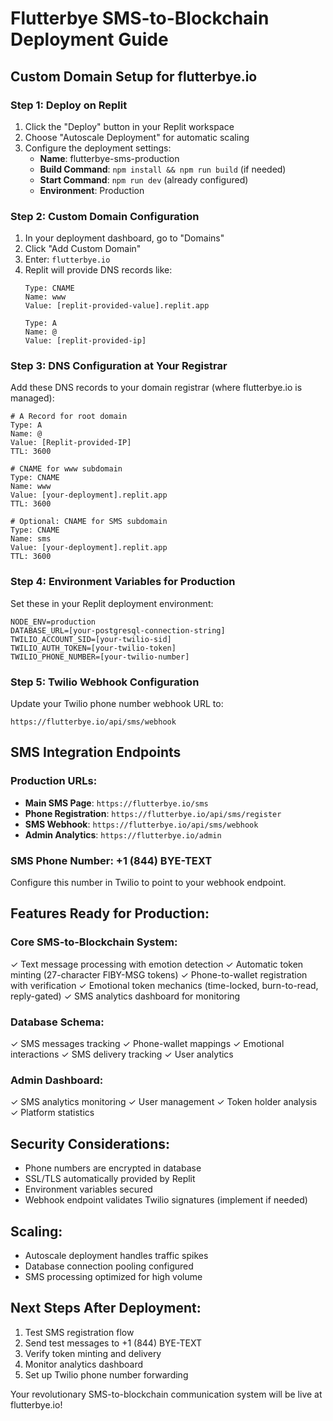 # Flutterbye SMS-to-Blockchain Deployment Guide

## Custom Domain Setup for flutterbye.io

### Step 1: Deploy on Replit
1. Click the "Deploy" button in your Replit workspace
2. Choose "Autoscale Deployment" for automatic scaling
3. Configure the deployment settings:
   - **Name**: flutterbye-sms-production
   - **Build Command**: `npm install && npm run build` (if needed)
   - **Start Command**: `npm run dev` (already configured)
   - **Environment**: Production

### Step 2: Custom Domain Configuration
1. In your deployment dashboard, go to "Domains"
2. Click "Add Custom Domain"
3. Enter: `flutterbye.io`
4. Replit will provide DNS records like:
   ```
   Type: CNAME
   Name: www
   Value: [replit-provided-value].replit.app
   
   Type: A
   Name: @
   Value: [replit-provided-ip]
   ```

### Step 3: DNS Configuration at Your Registrar
Add these DNS records to your domain registrar (where flutterbye.io is managed):

```dns
# A Record for root domain
Type: A
Name: @
Value: [Replit-provided-IP]
TTL: 3600

# CNAME for www subdomain
Type: CNAME
Name: www
Value: [your-deployment].replit.app
TTL: 3600

# Optional: CNAME for SMS subdomain
Type: CNAME
Name: sms
Value: [your-deployment].replit.app
TTL: 3600
```

### Step 4: Environment Variables for Production
Set these in your Replit deployment environment:

```env
NODE_ENV=production
DATABASE_URL=[your-postgresql-connection-string]
TWILIO_ACCOUNT_SID=[your-twilio-sid]
TWILIO_AUTH_TOKEN=[your-twilio-token]
TWILIO_PHONE_NUMBER=[your-twilio-number]
```

### Step 5: Twilio Webhook Configuration
Update your Twilio phone number webhook URL to:
```
https://flutterbye.io/api/sms/webhook
```

## SMS Integration Endpoints

### Production URLs:
- **Main SMS Page**: `https://flutterbye.io/sms`
- **Phone Registration**: `https://flutterbye.io/api/sms/register`
- **SMS Webhook**: `https://flutterbye.io/api/sms/webhook`
- **Admin Analytics**: `https://flutterbye.io/admin`

### SMS Phone Number: +1 (844) BYE-TEXT
Configure this number in Twilio to point to your webhook endpoint.

## Features Ready for Production:

### Core SMS-to-Blockchain System:
✓ Text message processing with emotion detection
✓ Automatic token minting (27-character FlBY-MSG tokens)
✓ Phone-to-wallet registration with verification
✓ Emotional token mechanics (time-locked, burn-to-read, reply-gated)
✓ SMS analytics dashboard for monitoring

### Database Schema:
✓ SMS messages tracking
✓ Phone-wallet mappings
✓ Emotional interactions
✓ SMS delivery tracking
✓ User analytics

### Admin Dashboard:
✓ SMS analytics monitoring
✓ User management
✓ Token holder analysis
✓ Platform statistics

## Security Considerations:
- Phone numbers are encrypted in database
- SSL/TLS automatically provided by Replit
- Environment variables secured
- Webhook endpoint validates Twilio signatures (implement if needed)

## Scaling:
- Autoscale deployment handles traffic spikes
- Database connection pooling configured
- SMS processing optimized for high volume

## Next Steps After Deployment:
1. Test SMS registration flow
2. Send test messages to +1 (844) BYE-TEXT
3. Verify token minting and delivery
4. Monitor analytics dashboard
5. Set up Twilio phone number forwarding

Your revolutionary SMS-to-blockchain communication system will be live at flutterbye.io!